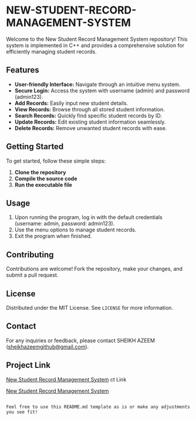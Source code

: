 # NEW-STUDENT-RECORD-MANAGEMENT-SYSTEM

Welcome to the New Student Record Management System repository! This system is implemented in C++ and provides a comprehensive solution for efficiently managing student records.

## Features

- **User-friendly Interface:** Navigate through an intuitive menu system.
- **Secure Login:** Access the system with username (admin) and password (admin123).
- **Add Records:** Easily input new student details.
- **View Records:** Browse through all stored student information.
- **Search Records:** Quickly find specific student records by ID.
- **Update Records:** Edit existing student information seamlessly.
- **Delete Records:** Remove unwanted student records with ease.

## Getting Started

To get started, follow these simple steps:

1. **Clone the repository**
2. **Compile the source code**
3. **Run the executable file**

## Usage

1. Upon running the program, log in with the default credentials (username: admin, password: admin123).
2. Use the menu options to manage student records.
3. Exit the program when finished.

## Contributing

Contributions are welcome! Fork the repository, make your changes, and submit a pull request.

## License

Distributed under the MIT License. See `LICENSE` for more information.

## Contact

For any inquiries or feedback, please contact SHEIKH AZEEM (sheikhazeemgithub@gmail.com).

## Project Link

[New Student Record Management System](https://github.com/Sheikhazeemgit/NEW-STUDENT-RECORD-MANAGEMENT-SYSTEM)
ct Link

[New Student Record Management System](https://github.com/Sheikhazeemgit/NEW-STUDENT-RECORD-MANAGEMENT-SYSTEM)

```

Feel free to use this README.md template as is or make any adjustments you see fit!
